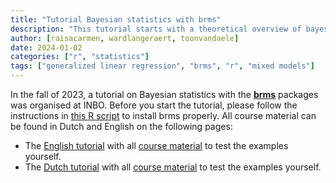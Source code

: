 ```yaml
---
title: "Tutorial Bayesian statistics with brms"
description: "This tutorial starts with a theoretical overview of bayesian statistics and the MCMC algorithm. Next, we fit, check, and analyse Bayesian models with the brms package."
author: [raisacarmen, wardlangeraert, toonvandaele]
date: 2024-01-02
categories: ["r", "statistics"]
tags: ["generalized linear regression", "brms", "r", "mixed models"]
---
```


In the fall of 2023, a tutorial on Bayesian statistics with the [**brms**](https://paul-buerkner.github.io/brms/) packages was organised at INBO.
Before you start the tutorial, please follow the instructions in [this R script]() to install brms properly.
All course material can be found in Dutch and English on the following pages:

- The [English tutorial](../../html/workshop_1_mcmc_en_brms_eng.html) with all [course material](https://github.com/inbo/tutorials/tree/master/content/tutorials/r_brms/brms_eng) to test the examples yourself.
- The [Dutch tutorial](../../html/workshop_1_mcmc_en_brms.html) with all [course material](https://github.com/inbo/tutorials/tree/master/content/tutorials/r_brms/brms_nl) to test the examples yourself.
